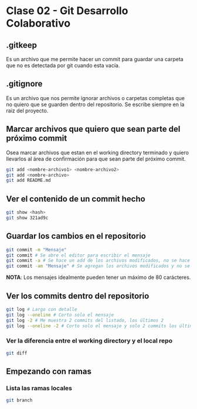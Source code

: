 # Clase 02 - Git Desarrollo Colaborativo

## .gitkeep 
Es un archivo que me permite hacer un commit para guardar una carpeta que no es detectada por git cuando esta vacía.

## .gitignore
Es un archivo que nos permite ignorar archivos o carpetas completas que no quiero que se guarden dentro del repositorio.
Se escribe siempre en la raiz del proyecto.

## Marcar archivos que quiero que sean parte del próximo commit
Osea marcar archivos que estan en el working directory terminado y quiero llevarlos al área de confirmación para que sean parte del próximo commit.

```sh 
git add <nombre-archivo1> <nombre-archivo2>
git add <nombre-archivo>
git add README.md
```

## Ver el contenido de un commit hecho

```sh
git show <hash>
git show 321ad9c
```

## Guardar los cambios en el repositorio 

```sh 
git commit -m "Mensaje"
git commit # Se abre el editor para escribir el mensaje
git commit -a # Se hace un add de los archivos modificados, no se hace un add de los archivos untracked y se abre el editor para escribir el mensaje
git commit -am "Mensaje" # Se agregan los archivos modificados y no se abre el editor para escribir el mensaje
```

**NOTA**: Los mensajes idealmente pueden tener un máximo de 80 carácteres.

## Ver los commits dentro del repositorio

```sh
git log # Largo con detalle
git log --oneline # Corto solo el mensaje
git log -2 # Me muestra 2 commits del listado, los últimos 2
git log --oneline -2 # Corto solo el mensaje y solo 2 commits los últimos
```

### Ver la diferencia entre el working directory y el local repo

```sh
git diff
```

## Empezando con ramas

### Lista las ramas locales

```sh
git branch 
```

